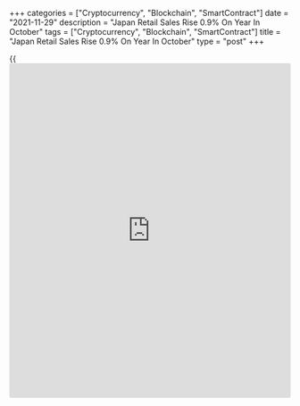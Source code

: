 +++
categories = ["Cryptocurrency", "Blockchain", "SmartContract"]
date = "2021-11-29"
description = "Japan Retail Sales Rise 0.9% On Year In October"
tags = ["Cryptocurrency", "Blockchain", "SmartContract"]
title = "Japan Retail Sales Rise 0.9% On Year In October"
type = "post"
+++

{{<iframe id="large-banner" src="https://www.bounty.group/#slide=9.0" width="100%" height="600" scrolling="no" style="border: 0px solid rgb(216, 221, 230); border-radius: 3px;">}}

The value of retail sales in Japan was up 0.9 percent on year in
October, the Ministry of Economy, Trade and Industry said on Monday -
coming in at 12.552 trillion yen.

That was shy of expectations for an annual increase of 1.1 percent
following the 0.5 percent decline in September.

The data also showed that wholesale sales jumped 6.6 percent on year to
34.323 trillion yen, slowing from 8.7 percent in the previous month.
Commercial sales were up 5.0 percent to 46.875 trillion yen, slowing
from 6.2 percent a month earlier.

On a monthly basis, retail sales rose 1.1 percent - exceeding
expectations for a drop of 1.6 percent following the upwardly revised
2.8 percent gain in the previous month (originally 2.7 percent).

For comments and feedback [contact](https://www.playgroundfx.com/contact/): editorial@rtt[news](https://www.letsplayfx.com/blog/forex-news-website/).com

[Economic News][1]

 **What parts of the world are seeing the best (and worst) economic
performances lately? Click[here][2] to check out our [Econ Scorecard][2]
and find out! See up-to-the-moment [ranking](https://www.playgroundfx.com/blog/crypto-exchange-ranking/)s for the best and worst
performers in [GDP][3], [unemployment rate][4], [inflation][5] and much
more.**

   1. www.rtt[news](https://www.letsplayfx.com/blog/forex-news-website/).com/Content/EconomicNews.aspx
   2. www.rtt[news](https://www.letsplayfx.com/blog/forex-news-website/).com/economic-scorecard/world-rank/PPI/highest-performance.aspx
   3. www.rtt[news](https://www.letsplayfx.com/blog/forex-news-website/).com/economic-scorecard/world-rank/GDP/highest-performance.aspx
   4. www.rtt[news](https://www.letsplayfx.com/blog/forex-news-website/).com/economic-scorecard/world-rank/unemployment-rate/lowest-performance.aspx
   5. www.rtt[news](https://www.letsplayfx.com/blog/forex-news-website/).com/economic-scorecard/world-rank/CPI/highest-performance.aspx